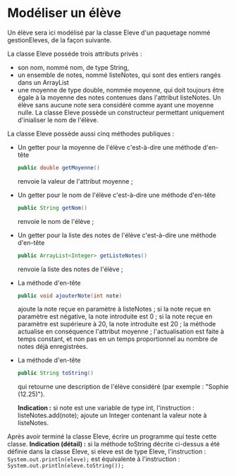 # Modéliser un élève

Un élève sera ici modélisé par la classe Eleve d'un paquetage nommé gestionEleves, de la façon suivante.

La classe Eleve posséde trois attributs privés :

* son nom, nommé nom, de type String,
* un ensemble de notes, nommé listeNotes, qui sont des entiers rangés dans un ArrayList<Integer>
* une moyenne de type double, nommée moyenne, qui doit toujours être égale à la moyenne des notes contenues dans l'attribut listeNotes. Un élève sans aucune note sera considéré comme ayant une moyenne nulle.
La classe Eleve possède un constructeur permettant uniquement d'inialiser le nom de l'élève.

La classe Eleve possède aussi cinq méthodes publiques :

* Un getter pour la moyenne de l'élève c'est-à-dire une méthode d'en-tête
    ```java
  public double getMoyenne()
  ```
    renvoie la valeur de l'attribut moyenne ;
* Un getter pour le nom de l'élève c'est-à-dire une méthode d'en-tête
    ```java
  public String getNom()
  ```
    renvoie le nom de l'élève ;
* Un getter pour la liste des notes de l'élève c'est-à-dire une méthode d'en-tête
    ```java
  public ArrayList<Integer> getListeNotes()
  ```
    renvoie la liste des notes de l'élève ;
* La méthode d'en-tête
    ```java
  public void ajouterNote(int note)
  ```
    ajoute la note reçue en paramètre à listeNotes ; si la note reçue en paramètre est négative, la note introduite est 0 ; si la note reçue en paramètre est supérieure à 20, la note introduite est 20 ; la méthode actualise en conséquence l'attribut moyenne ; l'actualisation est faite à temps constant, et non pas en un temps proportionnel au nombre de notes déjà enregistrées.
* La méthode d'en-tête
    ```java
  public String toString()
  ```
     qui retourne une description de l'élève considéré (par exemple : "Sophie (12.25)").

  __Indication :__ si note est une variable de type int, l'instruction :
    listeNotes.add(note);
ajoute un Integer contenant la valeur note à listeNotes.

Après avoir terminé la classe Eleve, écrire un programme qui teste cette classe.
__Indication (détail) :__ si la méthode toString décrite ci-dessus a été définie dans la classe Eleve, si eleve est de type Eleve, l'instruction :
    ```System.out.println(eleve);```
est équivalente à l'instruction :
    ```System.out.println(eleve.toString());```
